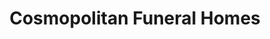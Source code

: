 ---
title: "Cosmopolitan Funeral Homes"
url: /davao-city/cosmopolitan-funeral-homes/
shop: funeral directors
---